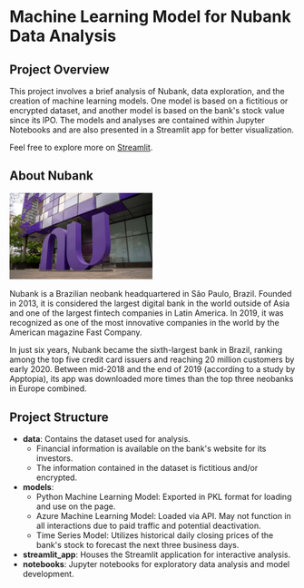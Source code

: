 # Machine Learning Model for Nubank Data Analysis

## Project Overview

This project involves a brief analysis of Nubank, data exploration, and the creation of machine learning models. One model is based on a fictitious or encrypted dataset, and another model is based on the bank's stock value since its IPO. 
The models and analyses are contained within Jupyter Notebooks and are also presented in a Streamlit app for better visualization.

Feel free to explore more on [Streamlit](https://nubank.streamlit.app/).

## About Nubank

<img src="Images/nubanksede.jpeg" alt="Nubank" width="50%">

Nubank is a Brazilian neobank headquartered in São Paulo, Brazil. Founded in 2013, it is considered the largest digital bank in the world outside of Asia and one of the largest fintech companies in Latin America. In 2019, it was recognized as one of the most innovative companies in the world by the American magazine Fast Company.

In just six years, Nubank became the sixth-largest bank in Brazil, ranking among the top five credit card issuers and reaching 20 million customers by early 2020. Between mid-2018 and the end of 2019 (according to a study by Apptopia), its app was downloaded more times than the top three neobanks in Europe combined.

## Project Structure

- **data**: Contains the dataset used for analysis.
  - Financial information is available on the bank's website for its investors.
  - The information contained in the dataset is fictitious and/or encrypted.
- **models**:
  - Python Machine Learning Model: Exported in PKL format for loading and use on the page.
  - Azure Machine Learning Model: Loaded via API. May not function in all interactions due to paid traffic and potential deactivation.
  - Time Series Model: Utilizes historical daily closing prices of the bank's stock to forecast the next three business days.
- **streamlit_app**: Houses the Streamlit application for interactive analysis.
- **notebooks**: Jupyter notebooks for exploratory data analysis and model development.



